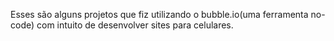Esses são alguns projetos que fiz utilizando o bubble.io(uma ferramenta no-code) com intuito de desenvolver sites para celulares.
